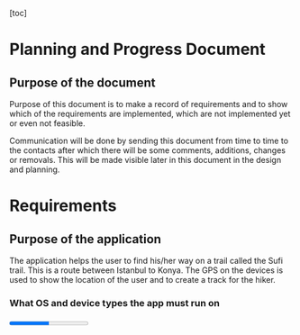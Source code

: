 [toc]

# Planning and Progress Document

## Purpose of the document
Purpose of this document is to make a record of requirements and to show which of the requirements are implemented, which are not implemented yet or even not feasible.

Communication will be done by sending this document from time to time to the contacts after which there will be some comments, additions, changes or removals. This will be made visible later in this document in the design and planning.


# Requirements

## Purpose of the application

The application helps the user to find his/her way on a trail called the Sufi trail. This is a route between Istanbul to Konya. The GPS on the devices is used to show the location of the user and to create a track for the hiker.

### What OS and device types the app must run on
<progress value="4" max="8" />

* Android. This will be the first target.
  * [x] Android SDK. This piece of software and toolbox is needed between the App and the device.
  * [x] Cordova. Is needed to embed the App written in HTML and JavaScript in such a way that it can use the SDK of Android to access the device.
* IOS. This os is for Apple devices.
  * [ ] IOS SDK. This will prove difficult because for the SDK to work it needs an apple operating system.
  * [x] Cordova. Is needed to embed the App written in HTML and JavaScript in such a way that it can use the SDK of IOS to access the device.
* Windows. Totally unsure how to implement this.
* Linux on a desktop computer. This is necessary to develop the application for layout and other html/css things.
  * [ ] Cordova using the browser device type.
  * [ ] Many of the device specific items can not be used. Therefore proper testing of these must be done. This comes in handy when some mobile device does not have the ability the program wants to use.
* Mobile device types
  * [ ] Tablets of several sizes.
  * [ ] Mobile phones of several sizes.

### Build script

Cordova and android has several ways to build the App and to install the App on the device. However, it is also necessary to think about speed and footprint. One solution is to use the google compiler to make the code smaller. A build script is needed to be able to switch between a debug version and release version.

<progress value="6" max="7" />

* [x] Lower the number of references to javascript programs from index.html to decrease load time.
* Build script
  [x] Make a debug version leaving all files separated
  [x] Make a release version which involves compiling the program.
* To make a release version, compress footprint of javascript programs.
  * [x] Generate a dependency list of all code involved and place in a file
  * [x] Use the google closure compiler and generate a compressed version using the file above.
  * [x] Sign the release version to make the program appstore worthy.
  * [ ] Upload the app to the apstore.

### Events and devices to listen to
<progress value="4" max="7" />

There are several events which occur upon changing conditions in a device. These events must be captured for further actions.
* [ ] Battery condition to warn user of battery low state. App might dim display or other options to save energy.
* [x] Gps information to get current location.
* [x] Network on and off line mode to update map and feature cache as well as send user data to a server
* [x] Device compass to show map correctly pointing the map-north to the real north.
* [x] Resize events to change from portrait to landscape mode and back. Responsive. Needed to display everything in proper sizes.
* [ ] Camera o add a picture as a point on the map when saved.
* [ ] Time and clock.

### Caching

Caching of data is needed for those moments that there is no network available.

<progress value='0' max='6' />

* [ ] At startup and network is on, caching must take place.
* [ ] Make caching process visible when cache is empty. Otherwise refresh only.
* [ ] Make a list of tile coordinates needed to cache at several zoom levels. Make estimation of total size.
* [ ] Generate a cache javascript program and place in SufiTrail namespace. This module must be capable of caching all sorts of data.
* [ ] Cache features too.
* [ ] Try to get weather forecast and cache this information too

# What the application must do
* When starting the program, the app must show a splash screen with the sufitrail emblem on it while the program gets ready in the background. Let the splash screen be shown for at least 5 seconds or longer as needed.
* When the program is initialized it must show the map of the current location using the gps information of the device. One of the buttons shown on the screen can open a menu and direct the user to other pages of the program.

# The pages of the application
A series of screen descriptions the application can show.

## Display on tablet screen
<progress value="0" max="2" />

* [ ] An icon of the sufitrail guy with green field in the back must be shown.
      <img src="../Data/Images/logo-met-groen-klein-1.png"/>
* [ ] A widget showing small part of a chart?

## Splash screen
<progress value="1" max="2" />

A splash screen is always nice to display information in such a way that it makes a connection between the hiking and biking literature published by the Sufi trail group. The other purpose is that the application can start in the background and when it is ready, the splash screen is removed.

  * [x] Show a screen with a Sufi trail icon. Keep this displayed until everything is initialized. This provides for a better user experience.
  * [ ] Image must be made complete with some text

### The Menu
<progress value="0" max="2" />

Pressing the menu button ☰ shown on the map, will open a pane from the side to show a menu of options. A click on an entry will show a page. Each page may have a shortcut to the home page: **Map** next to a menu button. When selecting an entry, the menu is closed and a page will appear.

  * [ ] Layout of menu.
  * [ ] Layout of all pages must be coherent and matching the pages and colors from the book.

####  The pages to select from the menu

  * **Map**: Show map.
  * **Info**: Show route information
  * **Tracks**: Select a track.
  * **Feature** Show history, or other info.
  * **Start**: Record your track data.
  * **Config**: Configuration of user and program data.
  * **About**: Show a page with version, people and contacts.
  * **Exit**: Close the application.

## Start page
<progress value="10" max="14" />

The map page is the home page named **Map** below in the list of menu entries. On this page the following is shown;

  * Map. The map is displayed over the full width and height of the device.
    * [x] Map displayed, move around with swipe.
    * [x] Map should fill page automatically.
    * [x] Map, Menu and buttons must be adjusted when device is rotated.
    * [ ] Show features for starting scale of map.
    * [ ] Map layer for hightlines and/or shades
    * [x] Show current location.
    * [x] A dashed line is shown from urrent location to closest point on the track to show that the hiker wanders off route.
  * Zoom buttons. The buttons are placed on the left side.
    * [x] zooming with buttons.
    * [x] zooming by pinching (on mobile device).
    * [ ] Reveal more features when zooming in.
    * [ ] Remove features when zooming out.
  * North arrow button on the top right side.
    * [x] Click action aligns map to the north.
  * Open menu button ☰. Button is placed just below the north arrow.
    * [x] Click action shows the menu on the right side of the page.
  * Open street map attribute on the bottom right of the map.
    * [x] OSM attribution is displayed.

## The info page
<progress value="1" max="1" />

  The info page shows information of the currently selected track. There are 40 tracks to walk in 40 days so we need 40 pages of data. The info page is loaded from a file from the `www/info` directory when a track is selected.

  * [x] Fill the info page after selecting a track. Previous data must be removed.

#### The information pages for each track
<progress value="1" max="40" />

  The following pages must have some info
  * [x] 01 Istanbul City
  * [ ] 02 Yalova Gökçedere
  * [ ] 03 Gökçedere Güneyköy
  * [ ] 04 Güneyköy Orhangazi
  * [ ] 05 Orhangazi Çakırlı
  * [ ] 06 Çakırlı Mahmudiye
  * [ ] 07 Mahmudiyei İznik
  * [ ] 08 Iznik Bereket
  * [ ] 09 Bereket Osmaneli
  * [ ] 10 Osmaneli Vezirhan
  * [ ] 11 Vezirhan Bilecik
  * [ ] 12 Bilecik Küre
  * [ ] 13 Küre Sögüt
  * [ ] 14 Sögüt Yeşilyurt
  * [ ] 15 Yeşilyurt Alınca
  * [ ] 16 Alınca Eskişehir
  * [ ] 17 Eskişehir Süpüren
  * [ ] 18 Süpüren Sarayören
  * [ ] 19 Sarayören Seyitgazi
  * [ ] 20 Seyitgazi Sükranlı
  * [ ] 21 Sükranlı Ağlarca
  * [ ] 22 Ağlarca Muratkoru
  * [ ] 23 Muratkoru Gömü
  * [ ] 24 Gömü Emirdağ
  * [ ] 25 Emirdag Karacalar
  * [ ] 26 Karacalar Emirdede Tepesi
  * [ ] 27 Emirdede Tepesi Kemerkaya
  * [ ] 28 Kemerkaya Taşağıl
  * [ ] 29 Taşağıl Çay
  * [ ] 30 Çay Yakasenek
  * [ ] 31 Yakasenek Ulupinar
  * [ ] 32 Ulupinar Akşehir
  * [ ] 33 Akşehir Çakırlar
  * [ ] 34 Çakırlar Doganhisarn
  * [ ] 35 Doganhisar Aşağı Çığıl
  * [ ] 36 Aşağı Çığıl Derbent
  * [ ] 37 Derbent Salahattin
  * [ ] 38 Basarakavak Küçükmuhsine
  * [ ] 39 Küçükmuhsine Sille
  * [ ] 40 Sille Konya


## The Tracks page
<progress value="6" max="6" />

  * [x] Generate the page from the directory contents and the gpx track name found in those files.
  * [x] Show map when a selection is made.
  * [x] The route is displayed.
  * [x] The route is centered on page. This depends if information is available in the user track.
  * [x] The route is zoomed so as to fit the page. This depends if information is available in the user track.
  * [x] Show dashed line from current location to closest point on the trail when off trail (further than, lets say, 1 kilometer).

## The Features page
The Features page is filled when a feature is clicked. First a balloon is showed on the map pointing to the feature with text and a 'more ...' on the bottom.

<progress value="0" max="6" />

  * Selection of features to show;
    * [ ] Restaurant - reservation information and facility
    * [ ] Hotel etc - booking information and facility
    * [ ] Mosque - historic background
    * [ ] City, village - historic background, city elders contact info, etc.
  * [ ] Show balloon with info
  * [ ] Show extra info on info page

## The Config page

<progress value="0" max="3" />

  * [ ] Text message about users consent of sending data to server
  * [ ] Username
  * [ ] Email addresses

## The Start page
This is a page where a gps track can be started.

<progress value="5" max="8" />

* [x] Start tracking
* Stop and save tracking
  * [x] Convert coordinates into gpx XML text
  * [x] Save text into file
  * [ ] Display track in a list
  * [ ] Show track on screen
  * [ ] Keep on disk after reinstall/update
* [x] Postpone tracking
* [x] Continue tracking

## The About page
This is an overview of people involved and their tasks. Also other info can be shown such as a version number.

<progress value="2" max="3" />

  * [x] Show the members of the Sufi trail group.
  * [x] Show current version of the program.
  * [ ] Read version number from elsewhere, e.g. android manifest, and insert it when generating the html from sxml.

## The Exit page
This should show a dialog to ask the user if he/she really wants to quit the program.

<progress value="1" max="4" />

  * [ ] Show quit dialog
  * [ ] Recorded track must be saved if still unsaved.
  * [x] Exit program.
  * [ ] Keep program active in background.

# Other items or problems to think about

<progress value="0" max="8" />

  * [ ] Color mapping must match that of the maps printed on paper.
  * [ ] Add ability to choose other color maps for visual impaired or color blind people.
  * [ ] By what license should the project be protected
  * [ ] Privacy considerations

# Track data
The app uses gpx data from a file to read track information. It is shown and zoomed in on it when first loaded. These gpx files must be edited (by a separate program) to add some data in the `metadata` section of the gpx file.

<progress value="17" max="18" />

* [x] Program to make the calculations and store in gpx file: `gpx-edit.pl6`. It makes use of module Tracks.pm6.
* [x] Program `convert-all-tracks.pl6` to find all gpx files from `./Data/Tracks original` and call `gpx-edit.pl6` for each file found. The results are saved in `./www/tracks`.
* [x] The program `gpx-edit.pl6` calculates minimum and maximum of longitude and latitude and stores it in the xpath `/gpx/metadata/bounds`.
* The program also stores other data in the xpath `/gpx/metadata` of the gpx file.
  * [x] `name`; filename without '.gpx' and punctuation replaced by spaces.
  * [x] `desc`; **hiking routes from Istanbul to Konya**.
  * [x] `author`; **Sufi trail**.
  * [x] `copyright`; **Sufi trail**.
  * [x] `link` reference; **http://www.sufitrail.com/**. Its link text is **Sufi Trail Hike**.
  * [x] `time`; date and time of conversion.
  * [x] `keywords`; **hike**, **Konya**, **Istanbul** and some others taken from the filename.
  * [x] `bounds`; (mentioned above). It is set if it is not available. When found, it is not overwritten. This is how Garmin uses it!
  * `extensions` field is not used.

* [x] Remove all spaces between elements thereby making the gpx file smaller.
* Other wishes.
  * [x] Convert tracks one by one.
  * [ ] Compress the track to a smaller format to make the payload smaller.
  * [x] Sufi track is in one gpx file. Need to split them up to have a smaller footprint, especially when more features are put into the gpx as waypoints.
  * [x] Extract the waypoints from the sufi track gpx file into separate file.
  * [x] Extract separate tracks from the total sufi trail
  * [x] Adjust program to check for the Garmin way of storing boundaries and if not there use the same format.

# Todo
* Move buttons on other pages to the left side, same as where it is on map.
* A button on map to go to the current location when far from track.
* Use the same button to go back to the track when hiker is far from current location.

# Bugs


# Contacts from Sultanstrail

|Name|Email|Notes|
|----|-----|-----|
| Sedat Çakir | sufitrail@gmail.com | Project leader
| Iris Bezuijen | sufitrail@gmail.com | Web master
| Rob Polko | rob@sultanstrail.nl | Map design
| Tine Lambers | | Office Manager
| Merel van Essen | | Writer of handbook
| Pijke Wees | pijkev@hotmail.com | Cartographer
| Marcel Timmerman | mt1957@gmail.com | Application builder
